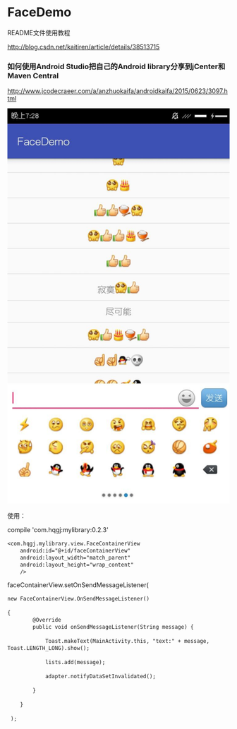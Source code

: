  FaceDemo 
==== 

 README文件使用教程
 
  http://blog.csdn.net/kaitiren/article/details/38513715
 
 ### 如何使用Android Studio把自己的Android library分享到jCenter和Maven Central
 http://www.jcodecraeer.com/a/anzhuokaifa/androidkaifa/2015/0623/3097.html
 
 
 
![](https://github.com/my-sunshine/FaceDemo/raw/master/app/img/demo1.jpg)  

使用：



compile 'com.hqgj:mylibrary:0.2.3'



    <com.hqgj.mylibrary.view.FaceContainerView
        android:id="@+id/faceContainerView"
        android:layout_width="match_parent"
        android:layout_height="wrap_content"
        />



faceContainerView.setOnSendMessageListener(

	new FaceContainerView.OnSendMessageListener() 

	{
            @Override
            public void onSendMessageListener(String message) {

                Toast.makeText(MainActivity.this, "text:" + message, Toast.LENGTH_LONG).show();

                lists.add(message);

                adapter.notifyDataSetInvalidated();

            }

        }

     );
